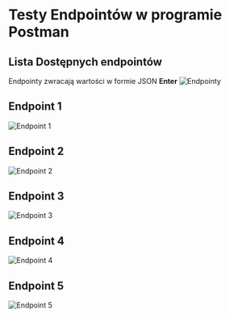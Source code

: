 # Testy Endpointów w programie Postman
## Lista Dostępnych endpointów
Endpointy zwracają wartości w formie JSON
**Enter**
![Endpointy](/Testy/Edpointy.png)
## Endpoint 1
![Endpoint 1](/Testy/Endpoint1.png)
## Endpoint 2
![Endpoint 2](/Testy/Endpoint2.png)
## Endpoint 3
![Endpoint 3](/Testy/Endpoint3.png)
## Endpoint 4
![Endpoint 4](/Testy/Endpoint4.png)
## Endpoint 5
![Endpoint 5](/Testy/Endpoint5.png)
